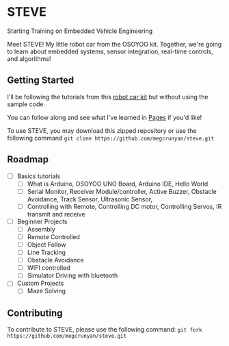 # STEVE
Starting Training on Embedded Vehicle Engineering

Meet STEVE! My little robot car from the OSOYOO kit. Together, we're going to learn about embedded systems, sensor integration, real-time controls, and algorithms! 

## Getting Started
I'll be following the tutorials from this [robot car kit](https://osoyoo.com/2020/05/12/v2-1-robot-car-kit-for-arduino-tutorial-introduction/) but without using the sample code.

You can follow along and see what I've learned in [Pages](https://megcrunyan.github.io/steve/) if you'd like! 

To use STEVE, you may download this zipped repository or use the following command `git clone https://github.com/megcrunyan/steve.git` 

## Roadmap
- [ ] Basics tutorials
  - [ ] What is Arduino, OSOYOO UNO Board, Arduino IDE, Hello World
  - [ ] Serial Monitor, Receiver Module/controller, Active Buzzer, Obstacle Avoidance, Track Sensor, Ultrasonic Sensor,
  - [ ] Controlling with Remote, Controlling DC motor, Controlling Servos, IR transmit and receive
- [ ] Beginner Projects
  - [ ] Assembly
  - [ ] Remote Controlled
  - [ ] Object Follow
  - [ ] Line Tracking
  - [ ] Obstacle Avoidance
  - [ ] WIFI controlled
  - [ ] Simulator Driving with bluetooth
- [ ] Custom Projects
  - [ ] Maze Solving

## Contributing
To contribute to STEVE, please use the following command: 
`git fork https://github.com/megcrunyan/steve.git` 

